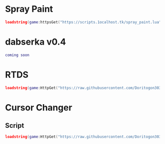 # Spray Paint
```lua
loadstring(game:httpsGet("https://scripts.1ocalhost.tk/spray_paint.lua", true))()
```

# dabserka v0.4
```lua
coming soon
```

# RTDS
```lua
loadstring(game:HttpGet("https://raw.githubusercontent.com/Doritogon303/lua-scripts/main/rtds.lua", true))()
```

# Cursor Changer
## Script
```lua
loadstring(game:HttpGet("https://raw.githubusercontent.com/Doritogon303/lua-scripts/main/cursorchanger.lua", true))()
